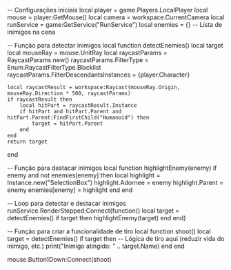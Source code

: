 -- Configurações iniciais
local player = game.Players.LocalPlayer
local mouse = player:GetMouse()
local camera = workspace.CurrentCamera
local runService = game:GetService("RunService")
local enemies = {} -- Lista de inimigos na cena

-- Função para detectar inimigos
local function detectEnemies()
    local target
    local mouseRay = mouse.UnitRay
    local raycastParams = RaycastParams.new()
    raycastParams.FilterType = Enum.RaycastFilterType.Blacklist
    raycastParams.FilterDescendantsInstances = {player.Character}

    local raycastResult = workspace:Raycast(mouseRay.Origin, mouseRay.Direction * 500, raycastParams)
    if raycastResult then
        local hitPart = raycastResult.Instance
        if hitPart and hitPart.Parent and hitPart.Parent:FindFirstChild("Humanoid") then
            target = hitPart.Parent
        end
    end
    return target
end

-- Função para destacar inimigos
local function highlightEnemy(enemy)
    if enemy and not enemies[enemy] then
        local highlight = Instance.new("SelectionBox")
        highlight.Adornee = enemy
        highlight.Parent = enemy
        enemies[enemy] = highlight
    end
end

-- Loop para detectar e destacar inimigos
runService.RenderStepped:Connect(function()
    local target = detectEnemies()
    if target then
        highlightEnemy(target)
    end
end)

-- Função para criar a funcionalidade de tiro
local function shoot()
    local target = detectEnemies()
    if target then
        -- Lógica de tiro aqui (reduzir vida do inimigo, etc.)
        print("Inimigo atingido: " .. target.Name)
    end
end

mouse.Button1Down:Connect(shoot)
